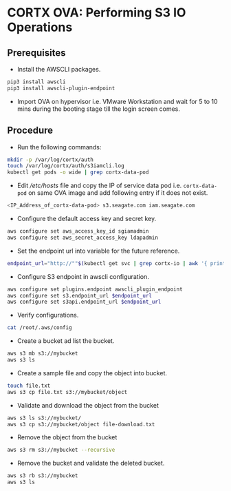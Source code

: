 CORTX OVA: Performing S3 IO Operations
======================================


## Prerequisites

- Install the AWSCLI packages.
```bash
pip3 install awscli
pip3 install awscli-plugin-endpoint
```

- Import OVA on hypervisor i.e. VMware Workstation and wait for 5 to 10 mins during the booting stage till the login screen comes.


## Procedure

- Run the following commands:
```bash
mkdir -p /var/log/cortx/auth
touch /var/log/cortx/auth/s3iamcli.log
kubectl get pods -o wide | grep cortx-data-pod
```

- Edit */etc/hosts* file and copy the IP of service data pod i.e. `cortx-data-pod` on same OVA image
and add following entry if it does not exist.
```bash
<IP_Address_of_cortx-data-pod> s3.seagate.com iam.seagate.com
```

- Configure the default access key and secret key.
```bash
aws configure set aws_access_key_id sgiamadmin
aws configure set aws_secret_access_key ldapadmin
```

- Set the endpoint url into variable for the future reference.
```bash
endpoint_url="http://""$(kubectl get svc | grep cortx-io | awk '{ print $3 }')"":8000"
```

- Configure S3 endpoint in awscli configuration.
```bash
aws configure set plugins.endpoint awscli_plugin_endpoint
aws configure set s3.endpoint_url $endpoint_url
aws configure set s3api.endpoint_url $endpoint_url
```

- Verify configurations.
```bash
cat /root/.aws/config
```

- Create a bucket ad list the bucket.
```bash
aws s3 mb s3://mybucket
aws s3 ls
```

- Create a sample file and copy the object into bucket.
```bash
touch file.txt
aws s3 cp file.txt s3://mybucket/object
```

- Validate and download the object from the bucket
```bash
aws s3 ls s3://mybucket/
aws s3 cp s3://mybucket/object file-download.txt
```

- Remove the object from the bucket
```bash
aws s3 rm s3://mybucket --recursive
```

- Remove the bucket and validate the deleted bucket.
```bash
aws s3 rb s3://mybucket
aws s3 ls
```
